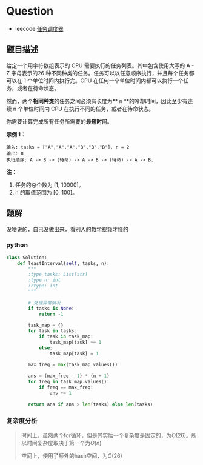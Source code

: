 # Question

- leecode [任务调度器](https://leetcode-cn.com/problems/task-scheduler/)

## 题目描述

给定一个用字符数组表示的 CPU 需要执行的任务列表。其中包含使用大写的 A - Z 字母表示的26 种不同种类的任务。任务可以以任意顺序执行，并且每个任务都可以在 1 个单位时间内执行完。CPU 在任何一个单位时间内都可以执行一个任务，或者在待命状态。

然而，两个**相同种类**的任务之间必须有长度为** n **的冷却时间，因此至少有连续 n 个单位时间内 CPU 在执行不同的任务，或者在待命状态。

你需要计算完成所有任务所需要的**最短时间**。

**示例 1：**

```
输入: tasks = ["A","A","A","B","B","B"], n = 2
输出: 8
执行顺序: A -> B -> (待命) -> A -> B -> (待命) -> A -> B.

```

**注：**

1. 任务的总个数为 [1, 10000]。
2. n 的取值范围为 [0, 100]。

## 题解

没啥说的，自己没做出来，看别人的[教学视频](https://www.youtube.com/watch?v=YCD_iYxyXoo)才懂的

### python

```python
class Solution:
    def leastInterval(self, tasks, n):
        """
        :type tasks: List[str]
        :type n: int
        :rtype: int
        """
        
        # 处理异常情况
        if tasks is None:
            return -1
        
        task_map = {}
        for task in tasks:
            if task in task_map:
                task_map[task] += 1
            else:
                task_map[task] = 1
                
        max_freq = max(task_map.values())
        
        ans = (max_freq - 1) * (n + 1) 
        for freq in task_map.values():
            if freq == max_freq:
                ans += 1
        
        return ans if ans > len(tasks) else len(tasks)
```

### 复杂度分析

> 时间上，虽然两个for循环，但是其实后一个复杂度是固定的，为$O(26)$。所以时间复杂度取决于第一个为$O(n)$
>
> 空间上，使用了额外的hash空间，为$O(26)$